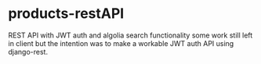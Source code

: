 # products-restAPI
REST API with JWT auth and algolia search functionality
some work still left in client but the intention was to make a workable JWT auth API using django-rest.
